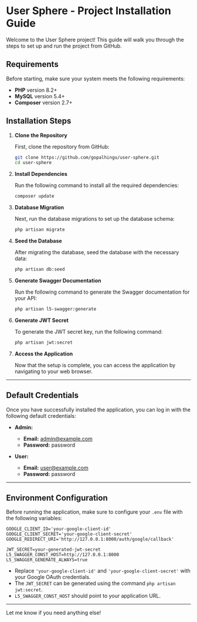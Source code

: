 # User Sphere - Project Installation Guide

Welcome to the User Sphere project! This guide will walk you through the steps to set up and run the project from GitHub.

## Requirements

Before starting, make sure your system meets the following requirements:

- **PHP** version 8.2+
- **MySQL** version 5.4+
- **Composer** version 2.7+

## Installation Steps

1. **Clone the Repository**

   First, clone the repository from GitHub:

   ```bash
   git clone https://github.com/gopalhingu/user-sphere.git
   cd user-sphere
   ```

2. **Install Dependencies**

   Run the following command to install all the required dependencies:

   ```bash
   composer update
   ```

3. **Database Migration**

   Next, run the database migrations to set up the database schema:

   ```bash
   php artisan migrate
   ```

4. **Seed the Database**

   After migrating the database, seed the database with the necessary data:

   ```bash
   php artisan db:seed
   ```

5. **Generate Swagger Documentation**

   Run the following command to generate the Swagger documentation for your API:

   ```bash
   php artisan l5-swagger:generate
   ```

6. **Generate JWT Secret**

   To generate the JWT secret key, run the following command:

   ```bash
   php artisan jwt:secret
   ```

7. **Access the Application**

   Now that the setup is complete, you can access the application by navigating to your web browser.

---

## Default Credentials

Once you have successfully installed the application, you can log in with the following default credentials:

- **Admin:**
  - **Email:** admin@example.com
  - **Password:** password

- **User:**
  - **Email:** user@example.com
  - **Password:** password

---

## Environment Configuration

Before running the application, make sure to configure your `.env` file with the following variables:

```env
GOOGLE_CLIENT_ID='your-google-client-id'
GOOGLE_CLIENT_SECRET='your-google-client-secret'
GOOGLE_REDIRECT_URI='http://127.0.0.1:8000/auth/google/callback'

JWT_SECRET=your-generated-jwt-secret
L5_SWAGGER_CONST_HOST=http://127.0.0.1:8000
L5_SWAGGER_GENERATE_ALWAYS=true
```

- Replace `'your-google-client-id'` and `'your-google-client-secret'` with your Google OAuth credentials.
- The `JWT_SECRET` can be generated using the command `php artisan jwt:secret`.
- `L5_SWAGGER_CONST_HOST` should point to your application URL.

---

Let me know if you need anything else!
